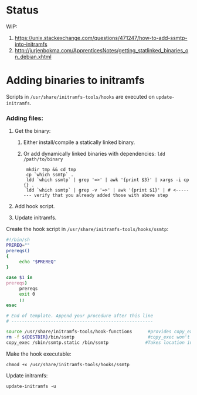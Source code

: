 # Status 

WIP: 

1. https://unix.stackexchange.com/questions/471247/how-to-add-ssmtp-into-initramfs
2. http://jurjenbokma.com/ApprenticesNotes/getting_statlinked_binaries_on_debian.xhtml

# Adding binaries to initramfs

Scripts in `/usr/share/initramfs-tools/hooks` are executed on `update-initramfs`.


### Adding files:

1. Get the binary:

    1. Either install/compile a statically linked binary.
    2. Or add dynamically linked binaries with dependencies: `ldd /path/to/binary`

            mkdir tmp && cd tmp 
            cp `which ssmtp` . 
            ldd `which ssmtp` | grep '=>' | awk '{print $3}' | xargs -i cp {} .
            ldd `which ssmtp` | grep -v '=>' | awk '{print $1}' | # <-------- verify that you already added those with above step
  
2. Add hook script. 
3. Update initramfs.

Create the hook script in `/usr/share/initramfs-tools/hooks/ssmtp`:

```bash
#!/bin/sh
PREREQ=""
prereqs()
{
     echo "$PREREQ"
}

case $1 in
prereqs)
     prereqs
     exit 0
     ;;
esac

# End of template. Append your procedure after this line
# ------------------------------------------------------

source /usr/share/initramfs-tools/hook-functions      #provides copy_exec
rm -f ${DESTDIR}/bin/ssmtp                            #copy_exec won't overwrite an existing file
copy_exec /sbin/ssmtp.static /bin/ssmtp              #Takes location in filesystem and location in initramfs as arguments
```

Make the hook executable: 

```console
chmod +x /usr/share/initramfs-tools/hooks/ssmtp
```

Update initramfs: 

```
update-initramfs -u 
```
